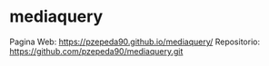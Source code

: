 # mediaquery

Pagina Web: https://pzepeda90.github.io/mediaquery/
Repositorio: https://github.com/pzepeda90/mediaquery.git